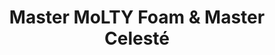 ---
title: "Master MoLTY Foam & Master Celesté"
url: /karachi/master-molty-foam-und-master-celeste-shop-no-11-ayesha-manzil-furniture-market-aziz-square-block-no-7-shahrah-e-pakistan-federal-b-area/
shop: Betten
---